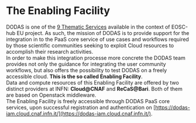 # The Enabling Facility

DODAS is one of the [9 Thematic Services](https://marketplace.eosc-hub.eu/43-thematic-services) available in the context of EOSC-hub EU project. As such, the mission of DODAS is to provide support for the integration in to the PaaS core service of use cases and workflows required by those scientific communities seeking to exploit Cloud resources to accomplish their research activities.   
In order to make this integration processe more concrete the DODAS team provides not only the guidance for integrating the user community workflows, but also offers the possibility to test DODAS on a freely accessible cloud. **This is the so called Enabling Facility**.   
Data and compute resources of this Enabling Facility are offered by two distinct providers at INFN: **Cloud@CNAF** and **ReCaS@Bari**. Both of them are based on Openstack middleware.   
The Enabling Facility is freely accessible through DODAS PaaS core services, upon successful registration and authentication on [https://dodas-iam.cloud.cnaf.infn.it/](https://dodas-iam.cloud.cnaf.infn.it/).

